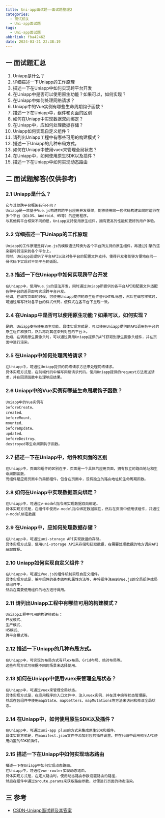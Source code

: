 ```yaml
---
title: Uni-app面试题——面试题整理2
categories:
  - 面试相关
  - Uni-app面试题
tags:
  - Uni-app面试题
abbrlink: fba42462
date: 2024-03-21 22:38:19
---
```

## 一 面试题汇总

1. Uniapp是什么？
2. 详细描述一下Uniapp的工作原理
3. 描述一下在Uniapp中如何实现跨平台开发
4. 在Uniapp中是否可以使用原生功能？如果可以，如何实现？
5. 在Uniapp中如何处理网络请求？
6. Uniapp中的Vue实例有哪些生命周期钩子函数？
7. 描述一下在Uniapp中，组件和页面的区别
8. 如何在Uniapp中实现数据双向绑定？
9. 在Uniapp中，应如何处理数据存储？
10. Uniapp如何实现自定义组件？
11. 请列出Uniapp工程中有哪些可用的构建模式？
12. 描述一下Uniapp的几种布局方式。
13. 如何在Uniapp中使用vuex来管理全局状态？
14. 在Uniapp中，如何使用原生SDK以及插件？
15. 描述一下在Uniapp中如何实现动态路由

<!--more-->

## 二  面试题解答(仅供参考)

### 2.1 Uniapp是什么？

```
它与其他跨平台框架有何不同？
Uniapp是一款基于Vue.js构建的跨平台应用开发框架，能够使用同一套代码构建出同时运行在多个平台（如iOS、Android、H5等）的应用程序。
与其他跨平台框架不同的是，Uniapp支持使用原生组件，拥有更高的性能和更好的用户体验。
```

### 2.2 详细描述一下Uniapp的工作原理

```
Uniapp的工作原理是将Vue.js的模板语法转换为各个平台所支持的原生组件，再通过引擎的渲染器将其渲染到各个平台上。
同时，Uniapp还提供了平台API以及对各平台的配置文件支持，使得开发者能够方便地在同一份代码下实现对不同平台的适配。
```

### 2.3 描述一下在Uniapp中如何实现跨平台开发

```
在Uniapp中，使用Vue.js的语法开发，同时通过Uniapp所提供的各平台API和配置文件适配各种平台的差异即可实现跨平台开发。
例如，在编写页面的时候，可使用Uniapp提供的原生组件替代HTML标签，然后在编写样式时，可通过编写针对各平台的样式代码，使样式在各平台下呈现一致。
```

### 2.4 在Uniapp中是否可以使用原生功能？如果可以，如何实现？

```
是的，Uniapp支持使用原生功能。具体实现方式是，可以使用Uniapp提供的API调用各平台的原生组件和接口，然后再将其渲染到对应的平台上。
比如，在调用原生摄像头时，可以通过调用Uniapp提供的API获取到原生摄像头组件，并在页面中进行渲染。
```

### 2.5 在Uniapp中如何处理网络请求？

```
在Uniapp中，可通过Uniapp提供的网络请求方法来处理网络请求。
具体实现方式是，在前端代码中编写网络请求代码，使用Uniapp提供的request方法发送请求，并在回调函数中处理响应结果。
```

### 2.6 Uniapp中的Vue实例有哪些生命周期钩子函数？

```
Uniapp中的Vue实例有
beforeCreate、
created、
beforeMount、
mounted、
beforeUpdate、
updated、
beforeDestroy、
destroyed等生命周期钩子函数。
```

### 2.7 描述一下在Uniapp中，组件和页面的区别

```
在Uniapp中，页面和组件的区别在于，页面是一个具体的应用页面，拥有独立的路由地址和生命周期函数，
而组件是应用页面中的局部组件，包含在页面中，没有独立的路由地址和生命周期函数。
```

### 2.8 如何在Uniapp中实现数据双向绑定？

```
在Uniapp中，可通过v-model指令来实现数据双向绑定。
具体实现方式是，在组件中使用v-model指令绑定数据属性，然后在页面中使用该组件，并通过v-model绑定数据
```

### 2.9 在Uniapp中，应如何处理数据存储？

```
在Uniapp中，可通过uni-storage API实现数据的存储。
具体实现方式是，使用uni-storage API来存储和获取数据，在需要处理数据的地方调用API获取数据。
```

### 2.10 Uniapp如何实现自定义组件？

```
在Uniapp中，可通过Vue.js的组件机制实现自定义组件。
具体实现方式是，编写组件的基本结构和属性方法等，并将组件注册到Vue.js的全局组件或局部组件中，
然后在需要使用组件的地方进行调用。
```

### 2.11 请列出Uniapp工程中有哪些可用的构建模式？

```
Uniapp工程中可用的构建模式有：
开发模式、
生产模式、
H5模式、
跨平台模式等。
```

### 2.12 描述一下Uniapp的几种布局方式。

```
在Uniapp中，可实现的布局方式有Flex布局、Grid布局、绝对布局等。
这些布局方式可根据不同的场景来选择使用。
```

### 2.13 如何在Uniapp中使用vuex来管理全局状态？

```
在Uniapp中，可通过vuex来管理全局状态。
具体实现方式是，在应用程序的入口文件中，注入vuex实例，并在其中编写状态管理器，
然后在各组件中使用mapState、mapGetters、mapMutations等方法来访问和修改全局状态。
```

### 2.14 在Uniapp中，如何使用原生SDK以及插件？

```
在Uniapp中，可通过uni-app plus的方式来集成原生SDK和插件。
具体实现方式是，在manifest.json文件中添加对应的插件设置，并在代码中调用相关API使用内置的SDK和插件。
```

### 2.15 描述一下在Uniapp中如何实现动态路由

```
描述一下在Uniapp中如何实现动态路由。
在Uniapp中，可通过vue-router实现动态路由。
具体实现方式是，在定义路由时，使用动态路由参数设置路由的路径，
然后在组件中通过$route.params来获取路由参数，以便进行页面的动态渲染。
```

## 三 参考

* [CSDN-Uniapp面试题及其答案](https://blog.csdn.net/weixin_46324536/article/details/129685674)


